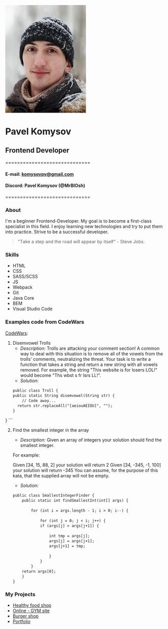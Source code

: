![Photo](/Photo_CV.jpg)
# Pavel Komysov
## Frontend Developer
=============================
#### E-mail: komysovpv@gmail.com
#### Discord: Pavel Komysov (@MrBIOsh)
=============================
### About
I'm a beginner Frontend-Developer. My goal is to become a first-class specialist in this field. I enjoy learning new technologies and try to put them into practice. Strive to be a successful developer.
> "Тake a step and the road will appear by itself" - Steve Jobs.
### Skills
* HTML
* CSS
* SASS/SCSS
* JS
* Webpack
* Git
* Java Core
* BEM
* Visual Studio Code
### Examples code from CodeWars 
[CodeWars](https://www.codewars.com/users/BIOsh/completed_solutions):
1. Disemvowel Trolls
    - _Description:_
    Trolls are attacking your comment section!
    A common way to deal with this situation is to remove all of the vowels from the trolls' comments, neutralizing the threat.
    Your task is to write a function that takes a string and return a new string with all vowels removed.
    For example, the string "This website is for losers LOL!" would become "Ths wbst s fr lsrs LL!".
    - _*Solution:*_
    ```
    public class Troll {
    public static String disemvowel(String str) {
        // Code away...
      return str.replaceAll("[aeiouAEIOU]", "");
    }
}
    ```
    
2. Find the smallest integer in the array
    - _Description:_
    Given an array of integers your solution should find the smallest integer.

    For example:

    Given [34, 15, 88, 2] your solution will return 2
    Given [34, -345, -1, 100] your solution will return -345
    You can assume, for the purpose of this kata, that the supplied array will not be empty.
    - _*Solution:*_
    ```
    public class SmallestIntegerFinder {
        public static int findSmallestInt(int[] args) {
        
            for (int i = args.length - 1; i > 0; i--) {        
                
                for (int j = 0; j < i; j++) {          
                if (args[j] > args[j+1]) {
                    
                    int tmp = args[j];
                    args[j] = args[j+1];
                    args[j+1] = tmp;
                    
                    }            
                }            
            }        
        return args[0];
        }
    }
    ```
### My Projects
- [Healthy food shop](https://mrbiosh.github.io/Module02-Shop/dist/)
- [Online - GYM site](https://mrbiosh.github.io/Module01_Diplom/index.html)
- [Burger shop](https://mrbiosh.github.io/Module01_Burger/index.html)
- [Portfolio](https://mrbiosh.github.io/Module02-Diplom/dist/)